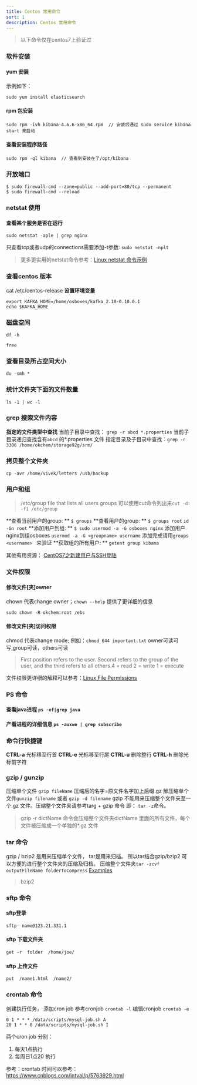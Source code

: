 ```yaml
---
title: Centos 常用命令
sort: 1
description: Centos 常用命令
---
```


> 以下命令仅在centos7上验证过

### 软件安装
#### yum 安装
示例如下：
```
sudo yum install elasticsearch
```

#### rpm  包安装
```
sudo rpm -ivh kibana-4.6.6-x86_64.rpm  // 安装后通过 sudo service kibana start 来启动
```

#### 查看安装程序路径
```
sudo rpm -ql kibana  // 查看到安装在了/opt/kibana
```


### 开放端口

```
$ sudo firewall-cmd --zone=public --add-port=80/tcp --permanent
$ sudo firewall-cmd --reload
```

### netstat 使用
#### 查看某个服务是否在运行

```
sudo netstat -aple | grep nginx
```
只查看tcp或者udp的connections需要添加-t参数: `sudo netstat -nplt` 
> 更多更实用的netstat命令参考：[Linux netstat 命令示例](http://www.binarytides.com/linux-netstat-command-examples/)

### 查看centos 版本
cat /etc/centos-release
**设置环境变量**

```
export KAFKA_HOME=/home/osboxes/kafka_2.10-0.10.0.1
echo $KAFKA_HOME
```
### 磁盘空间

```
df -h
```
```
free
```
### 查看目录所占空间大小

```
du -smh *
```
### 统计文件夹下面的文件数量
```
ls -1 | wc -l
```
### grep 搜索文件内容
**指定的文件类型中查找**
当前子目录中查找： `grep -r abcd *.properties` 当前子目录递归查找含有`abcd` 的*.properties 文件
指定目录及子目录中查找：`grep -r 3306 /home/okchem/storage92g/srm/ ` 

### 拷贝整个文件夹
```
cp -avr /home/vivek/letters /usb/backup
```
### 用户和组
> /etc/group file that lists all users groups  可以使用cut命令列出来`cut -d: -f1 /etc/group`

**查看当前用户的group:	** `$ groups`
**查看用户的group:	** `$ groups root` `id -Gn root`
**添加用户到组:	** `$ sudo usermod -a -G osboxes nginx` 添加用户nginx到组osboxes  `usermod -a -G <groupname> username` 添加完成请用`groups <username> ` 来验证
**获取组的所有用户:	** `getent group kibana`

其他有用资源： [CentOS7之新建用户与SSH登陆](https://segmentfault.com/a/1190000004141370)
### 文件权限
#### 修改文件[夹]owner
chown 代表change owner；`chown --help` 提供了更详细的信息
```
sudo chown -R okchem:root /ebs
```
#### 修改文件[夹]访问权限
chmod 代表change mode; 
例如：`chmod 644 important.txt` owner可读可写,group可读，others可读
> First position refers to the user. Second refers to the group of the user, and the third refers to all others.4 = read 2 = write 1 = execute

文件权限更详细的解释可以参考：[Linux File Permissions](https://www.pluralsight.com/blog/it-ops/linux-file-permissions)
### PS 命令
#### 查看java进程 `ps -ef|grep java`
#### 产看进程的详细信息 `ps -auxwe | grep subscribe`

### 命令行快捷键
**CTRL-a** 光标移至行首
**CTRL-e** 光标移至行尾
**CTRL-u** 删除整行
**CTRL-h**	删除光标前字符

### gzip / gunzip
 压缩单个文件 `gzip fileName` 压缩后的名字=原文件名字加上后缀.gz
 解压缩单个文件`gunzip filename` 或者 `gzip -d filename`
gzip 不能用来压缩整个文件夹至一个.gz 文件。压缩整个文件夹请参考targ + gzip 命令 即： `tar -z`命令。
> gzip -r  dictName 命令会压缩整个文件夹dictName 里面的所有文件，每个文件被压缩成一个单独的*.gz 文件
### tar 命令
gzip / bzip2 是用来压缩单个文件， tar是用来归档。 所以tar结合gzip/bzip2 可以方便的进行整个文件夹的压缩及归档。
压缩整个文件夹`tar -zcvf outputFileName folderToCompress` 
[Examples](https://www.tecmint.com/18-tar-command-examples-in-linux/)
> bzip2 

### sftp 命令
#### sftp登录
```
sftp  name@123.21.331.1
```
#### sftp 下载文件夹
```
get -r  folder  /home/joe/
```
#### sftp 上传文件
```
put  /name1.html  /name2/
```

### crontab 命令
创建执行任务， 添加cron job
参考cronjob `crontab -l`
编辑cronjob `crontab -e`

```
0 1 * * * /data/scripts/mysql-job.sh A
20 1 * * 0 /data/scripts/mysql-job.sh I
```
两个cron job 分别：

 1. 每天1点执行
 2. 每周日1点20 执行

参考：crontab 时间可以参考： https://www.cnblogs.com/intval/p/5763929.html